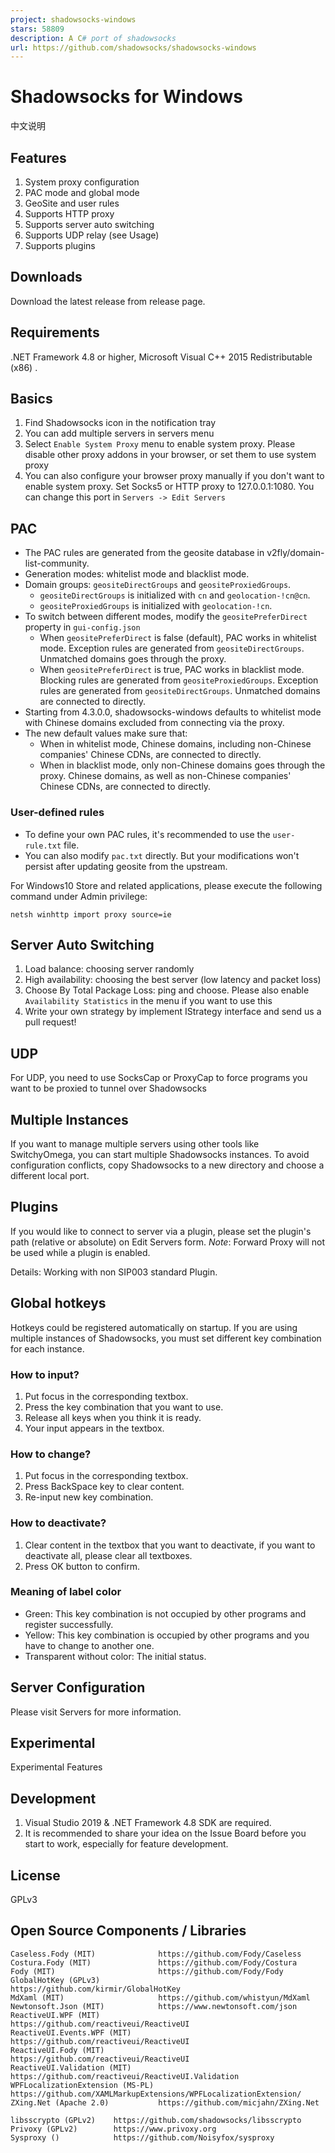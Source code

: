 ```yaml
---
project: shadowsocks-windows
stars: 58809
description: A C# port of shadowsocks
url: https://github.com/shadowsocks/shadowsocks-windows
---
```


Shadowsocks for Windows
=======================

中文说明

Features
--------

1.  System proxy configuration
2.  PAC mode and global mode
3.  GeoSite and user rules
4.  Supports HTTP proxy
5.  Supports server auto switching
6.  Supports UDP relay (see Usage)
7.  Supports plugins

Downloads
---------

Download the latest release from release page.

Requirements
------------

.NET Framework 4.8 or higher, Microsoft Visual C++ 2015 Redistributable (x86) .

Basics
------

1.  Find Shadowsocks icon in the notification tray
2.  You can add multiple servers in servers menu
3.  Select `Enable System Proxy` menu to enable system proxy. Please disable other proxy addons in your browser, or set them to use system proxy
4.  You can also configure your browser proxy manually if you don't want to enable system proxy. Set Socks5 or HTTP proxy to 127.0.0.1:1080. You can change this port in `Servers -> Edit Servers`

PAC
---

-   The PAC rules are generated from the geosite database in v2fly/domain-list-community.
-   Generation modes: whitelist mode and blacklist mode.
-   Domain groups: `geositeDirectGroups` and `geositeProxiedGroups`.
    -   `geositeDirectGroups` is initialized with `cn` and `geolocation-!cn@cn`.
    -   `geositeProxiedGroups` is initialized with `geolocation-!cn`.
-   To switch between different modes, modify the `geositePreferDirect` property in `gui-config.json`
    -   When `geositePreferDirect` is false (default), PAC works in whitelist mode. Exception rules are generated from `geositeDirectGroups`. Unmatched domains goes through the proxy.
    -   When `geositePreferDirect` is true, PAC works in blacklist mode. Blocking rules are generated from `geositeProxiedGroups`. Exception rules are generated from `geositeDirectGroups`. Unmatched domains are connected to directly.
-   Starting from 4.3.0.0, shadowsocks-windows defaults to whitelist mode with Chinese domains excluded from connecting via the proxy.
-   The new default values make sure that:
    -   When in whitelist mode, Chinese domains, including non-Chinese companies' Chinese CDNs, are connected to directly.
    -   When in blacklist mode, only non-Chinese domains goes through the proxy. Chinese domains, as well as non-Chinese companies' Chinese CDNs, are connected to directly.

### User-defined rules

-   To define your own PAC rules, it's recommended to use the `user-rule.txt` file.
-   You can also modify `pac.txt` directly. But your modifications won't persist after updating geosite from the upstream.

For Windows10 Store and related applications, please execute the following command under Admin privilege:

```
netsh winhttp import proxy source=ie
```

Server Auto Switching
---------------------

1.  Load balance: choosing server randomly
2.  High availability: choosing the best server (low latency and packet loss)
3.  Choose By Total Package Loss: ping and choose. Please also enable `Availability Statistics` in the menu if you want to use this
4.  Write your own strategy by implement IStrategy interface and send us a pull request!

UDP
---

For UDP, you need to use SocksCap or ProxyCap to force programs you want to be proxied to tunnel over Shadowsocks

Multiple Instances
------------------

If you want to manage multiple servers using other tools like SwitchyOmega, you can start multiple Shadowsocks instances. To avoid configuration conflicts, copy Shadowsocks to a new directory and choose a different local port.

Plugins
-------

If you would like to connect to server via a plugin, please set the plugin's path (relative or absolute) on Edit Servers form. _Note_: Forward Proxy will not be used while a plugin is enabled.

Details: Working with non SIP003 standard Plugin.

Global hotkeys
--------------

Hotkeys could be registered automatically on startup. If you are using multiple instances of Shadowsocks, you must set different key combination for each instance.

### How to input?

1.  Put focus in the corresponding textbox.
2.  Press the key combination that you want to use.
3.  Release all keys when you think it is ready.
4.  Your input appears in the textbox.

### How to change?

1.  Put focus in the corresponding textbox.
2.  Press BackSpace key to clear content.
3.  Re-input new key combination.

### How to deactivate?

1.  Clear content in the textbox that you want to deactivate, if you want to deactivate all, please clear all textboxes.
2.  Press OK button to confirm.

### Meaning of label color

-   Green: This key combination is not occupied by other programs and register successfully.
-   Yellow: This key combination is occupied by other programs and you have to change to another one.
-   Transparent without color: The initial status.

Server Configuration
--------------------

Please visit Servers for more information.

Experimental
------------

Experimental Features

Development
-----------

1.  Visual Studio 2019 & .NET Framework 4.8 SDK are required.
2.  It is recommended to share your idea on the Issue Board before you start to work, especially for feature development.

License
-------

GPLv3

Open Source Components / Libraries
----------------------------------

```
Caseless.Fody (MIT)              https://github.com/Fody/Caseless
Costura.Fody (MIT)               https://github.com/Fody/Costura
Fody (MIT)                       https://github.com/Fody/Fody
GlobalHotKey (GPLv3)             https://github.com/kirmir/GlobalHotKey
MdXaml (MIT)                     https://github.com/whistyun/MdXaml
Newtonsoft.Json (MIT)            https://www.newtonsoft.com/json
ReactiveUI.WPF (MIT)             https://github.com/reactiveui/ReactiveUI
ReactiveUI.Events.WPF (MIT)      https://github.com/reactiveui/ReactiveUI
ReactiveUI.Fody (MIT)            https://github.com/reactiveui/ReactiveUI
ReactiveUI.Validation (MIT)      https://github.com/reactiveui/ReactiveUI.Validation
WPFLocalizationExtension (MS-PL) https://github.com/XAMLMarkupExtensions/WPFLocalizationExtension/
ZXing.Net (Apache 2.0)           https://github.com/micjahn/ZXing.Net

libsscrypto (GPLv2)    https://github.com/shadowsocks/libsscrypto
Privoxy (GPLv2)        https://www.privoxy.org
Sysproxy ()            https://github.com/Noisyfox/sysproxy
```
